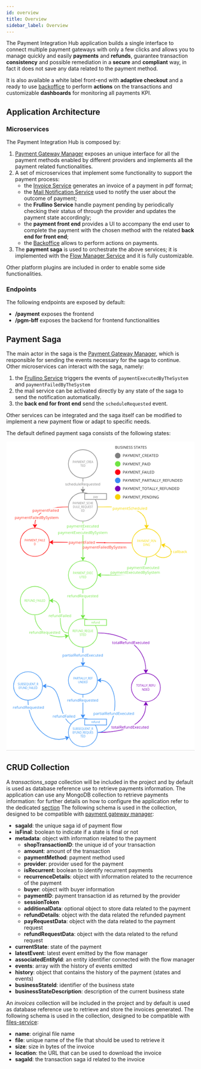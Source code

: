 ```yaml
---
id: overview
title: Overview
sidebar_label: Overview
---
```

The Payment Integration Hub application builds a single interface to connect multiple payment gateways with only a few clicks and allows you to manage quickly and easily **payments** and **refunds**, guarantee transaction **consistency** and possible remediation in a **secure** and **compliant** way, in fact it does not save any data related to the payment method.

It is also available a white label front-end with **adaptive checkout** and a ready to use [backoffice](../../business_suite/backoffice/overview) to perform **actions** on the transactions and customizable **dashboards** for monitoring all payments KPI. 

## Application Architecture

### Microservices

The Payment Integration Hub is composed by:
1. [Payment Gateway Manager](../../runtime_suite/payment-gateway-manager/how_it_works) exposes an unique interface for all the payment methods enabled by different providers and implements all the payment related functionalities.
2. A set of microservices that implement some functionality to support the payment process:
    - the [Invoice Service](../../runtime_suite/invoice-service/overview) generates an invoice of a payment in pdf format;
    - the [Mail Notification Service](../../runtime_suite/ses-mail-notification-service/usage) used to notify the user about the outcome of payment;
    - the **Frullino Service** handle payment pending by periodically checking their status of through the provider and updates the payment state accordingly;
    - the **payment front end** provides a UI to accompany the end user to complete the payment with the chosen method with the related **back end for front end**;
    - the [Backoffice](../../business_suite/backoffice/overview) allows to perform actions on payments.
3. The **payment saga** is used to orchestrate the above services; it is implemented with the [Flow Manager Service](../../runtime_suite/flow-manager-service/overview) and it is fully customizable. 

Other platform plugins are included in order to enable some side functionalities.

### Endpoints

The following endpoints are exposed by default:
- **/payment** exposes the frontend
- **/pgm-bff** exposes the backend for frontend functionalities

## Payment Saga

The main actor in the saga is the [Payment Gateway Manager](../../runtime_suite/payment-gateway-manager/how_it_works), which is responsible for sending the events necessary for the saga to continue. 
Other microservices can interact with the saga, namely: 
1. the [Frullino Service](../../runtime_suite/ses-mail-notification-service/usage) triggers the events of `paymentExecutedByTheSystem` and `paymentFailedByTheSystem`
2. the mail service can be activated directly by any state of the saga to send the notification automatically.
3. the **back end for front end** send the `scheduleRequested` event.

Other services can be integrated and the saga itself can be modified to implement a new payment flow or adapt to specific needs.

The default defined payment saga consists of the following states:

![Payment Saga](img/saga.png)

## CRUD Collection

A *transactions_saga* collection will be included in the project and by default is used as database reference use to retrieve payments information.
The application can use any MongoDB collection to retrieve payments information: for further details on how to configure the application refer to the dedicated [section](./30_configuration.md)
The following schema is used in the collection, designed to be compatible with [payment gateway manager](../../runtime_suite/payment-gateway-manager/overview):
- **sagaId**: the unique saga id of payment flow
- **isFinal**: boolean to indicate if a state is final or not
- **metadata**: object with information related to the payment
    - **shopTransactionID**: the unique id of your transaction
    - **amount**: amount of the transaction
    - **paymentMethod**: payment method used
    - **provider**: provider used for the payment
    - **isRecurrent**: boolean to identify recurrent payments
    - **recurrenceDetails**: object with information related to the recurrence of the payment
    - **buyer**:  object with buyer information
    - **paymentID**: payment transaction id as returned by the provider
    - **sessionToken**
    - **additionalData**: optional object to store data related to the payment
    - **refundDetails**: object with the data related the refunded payment
    - **payRequestData**: object with the data related to the payment request
    - **refundRequestData**: object with the data related to the refund request
- **currentState**: state of the payment
- **latestEvent**: latest event emitted by the flow manager
- **associatedEntityId**: an entity identifier connected with the flow manager
- **events**: array with the history of events emitted
- **history**: object that contains the history of the payment (states and events)
- **businessStateId**: identifier of the business state
- **businessStateDescription**: description of the current business state


An *invoices* collection will be included in the project and by default is used as database reference use to retrieve and store the invoices generated.
The following schema is used in the collection, designed to be compatible with [files-service](../../runtime_suite/files-service/configuration):
- **name**: original file name
- **file**: unique name of the file that should be used to retrieve it
- **size**:  size in bytes of the invoice
- **location**: the URL that can be used to download the invoice
- **sagaId**: the transaction saga id related to the invoice
